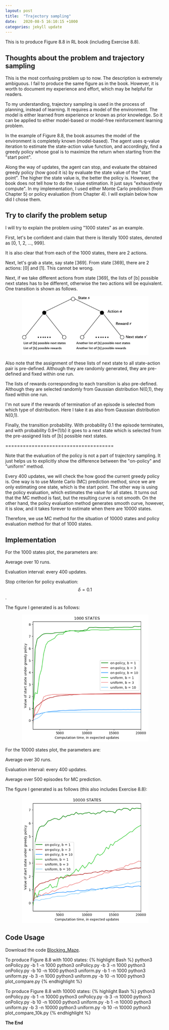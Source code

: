 ```yaml
---
layout: post
title:  "Trajectory sampling"
date:   2020-08-5 16:10:15 +1000
categories: jekyll update
---
```

This is to produce Figure 8.8 in RL book (including Exercise 8.8).

## **Thoughts about the problem and trajectory sampling**

This is the most confusing problem up to now. The description is extremely ambiguous. I fail to produce the same figure as in the book. However, it is worth to document my experience and effort, which may be helpful for readers.

To my understanding, trajectory sampling is used in the process of planning, instead of learning. It requires a model of the environment. The model is either learned from experience or known as prior knowledge. So it can be applied to either model-based or model-free reinforcement learning problem.

In the example of Figure 8.8, the book assumes the model of the environment is completely known (model-based). The agent uses q-value iteration to estimate the state-action value function, and accordingly, find a greedy policy whose goal is to maximize the return when starting from the "start point".

Along the way of updates, the agent can stop, and evaluate the obtained greedy policy (how good it is) by evaluate the state value of the "start point". The higher the state value is, the better the policy is. However, the book does not tell how to do the value estimation. It just says "exhaustively compute". In my implementation, I used either Monte Carlo prediction (from Chapter 5) or policy evaluation (from Chapter 4). I will explain below how did I chose them.

## **Try to clarify the problem setup**

I will try to explain the problem using "1000 states" as an example.

First, let's be confident and claim that there is literally 1000 states, denoted as [0, 1, 2, ..., 999].

It is also clear that from each of the 1000 states, there are 2 actions.

Next, let's grab a state, say state [369]. From state [369], there are 2 actions: [0] and [1]. This cannot be wrong.

Next, if we take different actions from state [369], the lists of [b] possible next states has to be different, otherwise the two actions will be equivalent. One transition is shown as follows.

<div style="text-align:center"><img src="/files/Chapter8/Traj_sampling/TS_p1.png" alt="drawing" width="400"/></div>


Also note that the assignment of these lists of next state to all state-action pair is pre-defined. Although they are randomly generated, they are pre-defined and fixed within one run.

The lists of rewards corresponding to each transition is also pre-defined. Although they are selected randomly from Gaussian distribution N(0,1), they fixed within one run.

I'm not sure if the rewards of termination of an episode is selected from which type of distribution. Here I take it as also from Gaussian distribution N(0,1).

Finally, the transition probability. With probability 0.1 the episode terminates, and with probability 0.9*(1/b) it goes to a next state which is selected from the pre-assigned lists of [b] possible next states.

=====================================

Note that the evaluation of the policy is not a part of trajectory sampling. It just helps us to explicitly show the difference between the "on-policy" and "uniform" method.

Every 400 updates, we will check the how good the current greedy policy is. One way is to use Monte Carlo (MC) prediction method, since we are only estimating one state, which is the start point. The other way is using the policy evaluation, which estimates the value for all states. It turns out that the MC method is fast, but the resulting curve is not smooth. On the other hand, the policy evaluation method generates smooth curve, however, it is slow, and it takes forever to estimate when there are 10000 states.

Therefore, we use MC method for the situation of 10000 states and policy evaluation method for that of 1000 states.


## **Implementation**

For the 1000 states plot, the parameters are:

Average over 10 runs.

Evaluation interval: every 400 updates.

Stop criterion for policy evaluation: $$\delta = 0.1$$.

The figure I generated is as follows:

<div style="text-align:center"><img src="/files/Chapter8/Traj_sampling/compare_1000.png" alt="drawing" width="400"/></div>



For the 10000 states plot, the parameters are:

Average over 30 runs.

Evaluation interval: every 400 updates.

Average over 500 episodes for MC prediction.

The figure I generated is as follows (this also includes Exercise 8.8):

<div style="text-align:center"><img src="/files/Chapter8/Traj_sampling/compare_10000.png" alt="drawing" width="400"/></div>




## **Code Usage**

Download the code [Blocking_Maze](https://github.com/MingruiSun2019/RLbook_reproducing/tree/master/Chapter8/Blocking_Maze).

To produce Figure 8.8 with 1000 states:
{% highlight Bash %}
python3 onPolicy.py -b 1 -n 1000
python3 onPolicy.py -b 3 -n 1000
python3 onPolicy.py -b 10 -n 1000
python3 uniform.py -b 1 -n 1000
python3 uniform.py -b 3 -n 1000
python3 uniform.py -b 10 -n 1000
python3 plot_compare.py {% endhighlight %}

To produce Figure 8.8 with 10000 states:
{% highlight Bash %}
python3 onPolicy.py -b 1 -n 10000
python3 onPolicy.py -b 3 -n 10000
python3 onPolicy.py -b 10 -n 10000
python3 uniform.py -b 1 -n 10000
python3 uniform.py -b 3 -n 10000
python3 uniform.py -b 10 -n 10000
python3 plot_compare_10k.py {% endhighlight %}








**The End**
